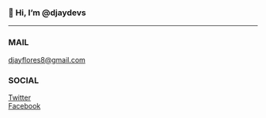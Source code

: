 ### 👋 Hi, I’m @djaydevs
---

### MAIL

[djayflores8@gmail.com](mailto:djayflores8@gmail.com)  

### SOCIAL

[Twitter](https://twitter.com/djaydevs)  
[Facebook](https://www.facebook.com/djayflores13)

